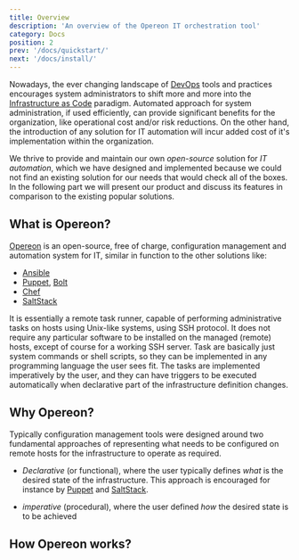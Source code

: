 ```yaml
---
title: Overview
description: 'An overview of the Opereon IT orchestration tool'
category: Docs
position: 2
prev: '/docs/quickstart/'
next: '/docs/install/'
---
```


Nowadays, the ever changing landscape of [DevOps](https://en.wikipedia.org/wiki/DevOps) tools and practices encourages 
system administrators to shift more and more into the [Infrastructure as Code](https://en.wikipedia.org/wiki/Infrastructure_as_code)
paradigm. Automated approach for system administration, if used efficiently, can provide significant benefits for the 
organization, like operational cost and/or risk reductions. On the other hand, the introduction of any solution 
for IT automation will incur added cost of it's implementation within the organization. 

We thrive to provide and maintain our own *open-source* solution for *IT automation*, which we have designed and 
implemented because we could not find an existing solution for our needs that would check all of the boxes. In the 
following part we will present our product and discuss its features in comparison to the existing popular solutions.  


## What is Opereon?

[Opereon](https://opereon.io) is an open-source, free of charge, configuration management and automation system for IT, 
similar in function to the other solutions like:

- [Ansible](https://www.ansible.com) 
- [Puppet](https://puppet.com), [Bolt](https://puppet.com/products/bolt)
- [Chef](https://www.chef.io)
- [SaltStack](https://www.saltstack.com)

It is essentially a remote task runner, capable of performing administrative tasks on hosts using Unix-like systems, 
using SSH protocol. It does not require any particular software to be installed on the managed (remote) hosts, except 
of course for a working SSH server. Task are basically just system commands or shell scripts, so they can be implemented
in any programming language the user sees fit. The tasks are implemented imperatively by the user, and they can have 
triggers to be executed automatically when declarative part of the infrastructure definition changes. 


## Why Opereon?

Typically configuration management tools were designed around two fundamental approaches of representing what needs to be
configured on remote hosts for the infrastructure to operate as required. 
 
- *Declarative* (or functional), where the user typically defines *what* is the desired state of the infrastructure. 
  This approach is encouraged for instance by [Puppet](https://puppet.com) and [SaltStack](https://www.saltstack.com). 
      
- *imperative* (procedural), where the user defined *how* the desired state is to be achieved  


## How Opereon works?


